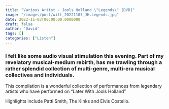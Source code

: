 ```yaml
---
title: "Various Artist - Jools Holland \"Legends\" [DVD]"
image: "/images/post/wilt_20221103_JH.Legends.jpg"
date: 2022-11-03T00:00:00.0000000
draft: false
author: "David"
tags: []
categories: ["Listen"]
---
```

### I felt like some audio visual stimulation this evening. Part of my revelatory musical-medium rebirth, has me trawling through a rather splendid collection of multi-genre, multi-era musical collectives and individuals. 

 This compilation is a wonderful collection of performances from legendary artists who have performed on “Later With Jools Holland”

 Highlights include Patti Smith, The Kinks and Elvis Costello.